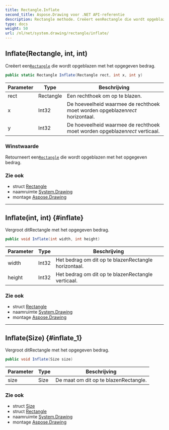 ```yaml
---
title: Rectangle.Inflate
second_title: Aspose.Drawing voor .NET API-referentie
description: Rectangle methode. Creëert eenRectangle die wordt opgeblazen met het opgegeven bedrag.
type: docs
weight: 50
url: /nl/net/system.drawing/rectangle/inflate/
---
```

## Inflate(Rectangle, int, int)

Creëert een[`Rectangle`](../) die wordt opgeblazen met het opgegeven bedrag.

```csharp
public static Rectangle Inflate(Rectangle rect, int x, int y)
```

| Parameter | Type | Beschrijving |
| --- | --- | --- |
| rect | Rectangle | Een rechthoek om op te blazen. |
| x | Int32 | De hoeveelheid waarmee de rechthoek moet worden opgeblazen*rect* horizontaal. |
| y | Int32 | De hoeveelheid waarmee de rechthoek moet worden opgeblazen*rect* verticaal. |

### Winstwaarde

Retourneert een[`Rectangle`](../) die wordt opgeblazen met het opgegeven bedrag.

### Zie ook

* struct [Rectangle](../)
* naamruimte [System.Drawing](../../rectangle/)
* montage [Aspose.Drawing](../../../)

---

## Inflate(int, int) {#inflate}

Vergroot ditRectangle met het opgegeven bedrag.

```csharp
public void Inflate(int width, int height)
```

| Parameter | Type | Beschrijving |
| --- | --- | --- |
| width | Int32 | Het bedrag om dit op te blazenRectangle horizontaal. |
| height | Int32 | Het bedrag om dit op te blazenRectangle verticaal. |

### Zie ook

* struct [Rectangle](../)
* naamruimte [System.Drawing](../../rectangle/)
* montage [Aspose.Drawing](../../../)

---

## Inflate(Size) {#inflate_1}

Vergroot ditRectangle met het opgegeven bedrag.

```csharp
public void Inflate(Size size)
```

| Parameter | Type | Beschrijving |
| --- | --- | --- |
| size | Size | De maat om dit op te blazenRectangle. |

### Zie ook

* struct [Size](../../size/)
* struct [Rectangle](../)
* naamruimte [System.Drawing](../../rectangle/)
* montage [Aspose.Drawing](../../../)


